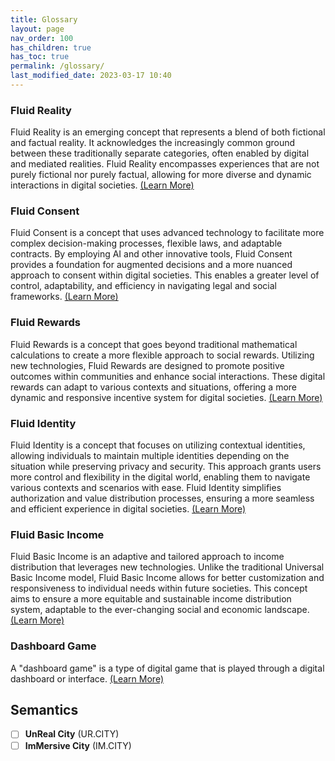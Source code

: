 ```yaml
---
title: Glossary
layout: page
nav_order: 100
has_children: true
has_toc: true
permalink: /glossary/
last_modified_date: 2023-03-17 10:40
---
```



### Fluid Reality               

Fluid Reality is an emerging concept that represents a blend of both fictional and factual reality. It acknowledges the increasingly common ground between these traditionally separate categories, often enabled by digital and mediated realities. Fluid Reality encompasses experiences that are not purely fictional nor purely factual, allowing for more diverse and dynamic interactions in digital societies.
[(Learn More)](https://im.ur.city/fluid-reality/) 


### Fluid Consent             

Fluid Consent is a concept that uses advanced technology to facilitate more complex decision-making processes, flexible laws, and adaptable contracts. By employing AI and other innovative tools, Fluid Consent provides a foundation for augmented decisions and a more nuanced approach to consent within digital societies. This enables a greater level of control, adaptability, and efficiency in navigating legal and social frameworks.
[(Learn More)](https://im.ur.city/fluid-consent/)


### Fluid Rewards                

Fluid Rewards is a concept that goes beyond traditional mathematical calculations to create a more flexible approach to social rewards. Utilizing new technologies, Fluid Rewards are designed to promote positive outcomes within communities and enhance social interactions. These digital rewards can adapt to various contexts and situations, offering a more dynamic and responsive incentive system for digital societies.
[(Learn More)](https://im.ur.city/fluid-rewards/)

### Fluid Identity           

Fluid Identity is a concept that focuses on utilizing contextual identities, allowing individuals to maintain multiple identities depending on the situation while preserving privacy and security. This approach grants users more control and flexibility in the digital world, enabling them to navigate various contexts and scenarios with ease. Fluid Identity simplifies authorization and value distribution processes, ensuring a more seamless and efficient experience in digital societies.
[(Learn More)](https://im.ur.city/fluid-identity/)

### Fluid Basic Income                 

Fluid Basic Income is an adaptive and tailored approach to income distribution that leverages new technologies. Unlike the traditional Universal Basic Income model, Fluid Basic Income allows for better customization and responsiveness to individual needs within future societies. This concept aims to ensure a more equitable and sustainable income distribution system, adaptable to the ever-changing social and economic landscape.
[(Learn More)](https://im.ur.city/fluid-basic-income/)


### Dashboard Game             

A "dashboard game" is a type of digital game that is played through a digital dashboard or interface.
[(Learn More)](https://im.ur.city/dashboard-game/)




## Semantics

- [ ] **UnReal City** (UR.CITY)
- [ ] **ImMersive City** (IM.CITY)